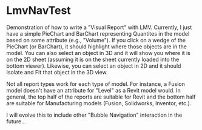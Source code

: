 # LmvNavTest
Demonstration of how to write a "Visual Report" with LMV.  Currently, I just have a simple PieChart and BarChart representing Quantites in the model based on some attribute (e.g., "Volume").  If you click on a wedge of the PieChart (or BarChart), it should highlight where those objects are in the model.  You can also select an object in 3D and it will show you where it is on the 2D sheet (assuming it is on the sheet currently loaded into the bottom viewer).  Likewise, you can select an object in 2D and it should Isolate and Fit that object in the 3D view.

Not all report types work for each type of model.  For instance, a Fusion model doesn't have an attribute for "Level" as a Revit model would.  In general, the top half of the reports are suitable for Revit and the bottom half are suitable for Manufacturing models (Fusion, Solidworks, Inventor, etc.).

I will evolve this to include other "Bubble Navigation" interaction in the future...
